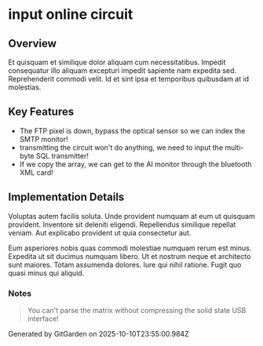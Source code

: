 # input online circuit

## Overview
Et quisquam et similique dolor aliquam cum necessitatibus. Impedit consequatur illo aliquam excepturi impedit sapiente nam expedita sed. Reprehenderit commodi velit. Id et sint ipsa et temporibus quibusdam at id molestias.

## Key Features
- The FTP pixel is down, bypass the optical sensor so we can index the SMTP monitor!
- transmitting the circuit won't do anything, we need to input the multi-byte SQL transmitter!
- If we copy the array, we can get to the AI monitor through the bluetooth XML card!

## Implementation Details
Voluptas autem facilis soluta. Unde provident numquam at eum ut quisquam provident. Inventore sit deleniti eligendi. Repellendus similique repellat veniam. Aut explicabo provident ut quia consectetur aut.
 Eum asperiores nobis quas commodi molestiae numquam rerum est minus. Expedita ut sit ducimus numquam libero. Ut et nostrum neque et architecto sunt maiores. Totam assumenda dolores. Iure qui nihil ratione. Fugit quo quasi minus qui aliquid.

### Notes
> You can't parse the matrix without compressing the solid state USB interface!

Generated by GitGarden on 2025-10-10T23:55:00.984Z
